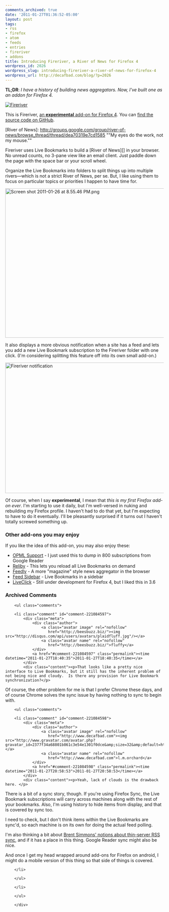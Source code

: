 ```yaml
---
comments_archived: true
date: '2011-01-27T01:36:52-05:00'
layout: post
tags:
- rss
- firefox
- atom
- feeds
- entries
- fireriver
- addons
title: Introducing Fireriver, a River of News for Firefox 4
wordpress_id: 2026
wordpress_slug: introducing-fireriver-a-river-of-news-for-firefox-4
wordpress_url: http://decafbad.com/blog/?p=2026
---
```

**TL;DR**: *I have a history of building news aggregators. Now, I've built one as an addon for Firefox 4.*

<a href="https://addons.mozilla.org/en-US/firefox/addon/fireriver/"><img src="http://decafbad.com/blog/wp-content/uploads/2011/01/fireriver-index.png" alt="Fireriver" border="0" /></a>

This is Fireriver, [an **experimental** add-on for Firefox 4](https://addons.mozilla.org/en-US/firefox/addon/fireriver/). You can [find the source code on GitHub](https://github.com/lmorchard/fireriver).

[River of News]: http://groups.google.com/group/river-of-news/browse_thread/thread/dea70319e7cd1585  ""My eyes do the work, not my mouse.""

Fireriver uses Live Bookmarks to build a [River of News][] in your browser. No unread counts, no 3-pane view like an email client. Just paddle down the page with the space bar or your scroll wheel. 

Organize the Live Bookmarks into folders to split things up into multiple rivers—which is not a strict River of News, per se. But, I like using them to focus on particular topics or priorities I happen to have time for.

<img src="http://decafbad.com/blog/wp-content/uploads/2011/01/Screen-shot-2011-01-26-at-8.55.46-PM.png" alt="Screen shot 2011-01-26 at 8.55.46 PM.png" border="0" width="600" height="475" />

It also displays a more obvious notification when a site has a feed and lets you add a new Live Bookmark subscription to the Fireriver folder with one click. (I'm considering splitting this feature off into its own small add-on.)

<img src="http://decafbad.com/blog/wp-content/uploads/2011/01/firefiver-notify.png" alt="Fireriver notification" border="0" width="600" height="415" />

Of course, when I say **experimental**, I mean that *this is my first Firefox add-on ever*. I'm starting to use it daily, but I'm well-versed in nuking and rebuilding my Firefox profile. I haven't had to do that yet, but I'm expecting to have to do it eventually. I'll be pleasantly surprised if it turns out I haven't totally screwed something up.

### Other add-ons you may enjoy

If you like the idea of this add-on, you may also enjoy these:

* [OPML Support][] - I just used this to dump in 800 subscriptions from Google Reader
* [Reliby][] - This lets you reload all Live Bookmarks on demand
* [Feedly][] - A more "magazine" style news aggregator in the browser
* [Feed Sidebar][] - Live Bookmarks in a sidebar
* [LiveClick][] - Still under development for Firefox 4, but I liked this in 3.6

[Feedly]: https://addons.mozilla.org/en-US/firefox/addon/feedly/
[Feed Sidebar]: https://addons.mozilla.org/en-US/firefox/addon/feed-sidebar/
[OPML Support]: https://addons.mozilla.org/en-US/firefox/addon/opml-support/
[LiveClick]: https://addons.mozilla.org/en-US/firefox/addon/liveclick/
[Reliby]: https://addons.mozilla.org/en-US/firefox/addon/reliby/

<div id="comments" class="comments archived-comments">
            <h3>Archived Comments</h3>
            
        <ul class="comments">
            
        <li class="comment" id="comment-221084597">
            <div class="meta">
                <div class="author">
                    <a class="avatar image" rel="nofollow" 
                       href="http://beesbuzz.biz/"><img src="http://disqus.com/api/users/avatars/plaidfluff.jpg"/></a>
                    <a class="avatar name" rel="nofollow" 
                       href="http://beesbuzz.biz/">fluffy</a>
                </div>
                <a href="#comment-221084597" class="permalink"><time datetime="2011-01-27T18:40:35">2011-01-27T18:40:35</time></a>
            </div>
            <div class="content"><p>That looks like a pretty nice interface to Live Bookmarks, but it still has the inherent problem of not being nice and cloudy.  Is there any provision for Live Bookmark synchronization?</p>

<p>Of course, the other problem for me is that I prefer Chrome these days, and of course Chrome solves the sync issue by having nothing to sync to begin with.</p></div>
            
        <ul class="comments">
            
        <li class="comment" id="comment-221084598">
            <div class="meta">
                <div class="author">
                    <a class="avatar image" rel="nofollow" 
                       href="http://www.decafbad.com"><img src="http://www.gravatar.com/avatar.php?gravatar_id=2377f34a68801b861c3e54e1301f0dce&amp;size=32&amp;default=http://mediacdn.disqus.com/1320279820/images/noavatar32.png"/></a>
                    <a class="avatar name" rel="nofollow" 
                       href="http://www.decafbad.com">l.m.orchard</a>
                </div>
                <a href="#comment-221084598" class="permalink"><time datetime="2011-01-27T20:58:53">2011-01-27T20:58:53</time></a>
            </div>
            <div class="content"><p>Yeah, lack of clouds is the drawback here. </p>

<p>There is a bit of a sync story, though. If you're using Firefox Sync, the Live Bookmark subscriptions will carry across machines along with the rest of your bookmarks. Also, I'm using history to hide items from display, and that is covered by sync too.</p>

<p>I need to check, but I don't think items within the Live Bookmarks are sync'd, so each machine is on its own for doing the actual feed polling.</p>

<p>I'm also thinking a bit about <a href="http://inessential.com/2010/02/08/idea_for_alternative_rss_syncing_system" rel="nofollow">Brent Simmons' notions about thin-server RSS sync</a>, and if it has a place in this thing. Google Reader sync might also be nice.</p>

<p>And once I get my head wrapped around add-ons for Firefox on android, I might do a mobile version of this thing so that side of things is covered.</p></div>
            
        </li>
    
        </ul>
    
        </li>
    
        </ul>
    
        </div>
    